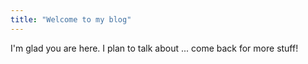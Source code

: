 ```yaml
---
title: "Welcome to my blog"
---
```


I'm glad you are here. I plan to talk about ... 
come back for more stuff!
